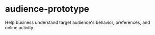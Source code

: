 # audience-prototype
Help business understand target audience's behavior, preferences, and online activity

